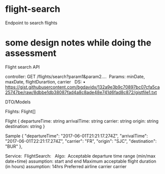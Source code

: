 # flight-search
Endpoint to search flights

# some design notes while doing the assessment
Flight search API  

controller:  GET /flights/search?param1&param2…. 
Params: minDate, maxDate, flightDurartion, carrier
 
DS: 	•	https://gist.githubusercontent.com/bgdavidx/132a9e3b9c70897bc07cfa5ca25747be/raw/8dbbe1db38087fad4a8c8ade48e741d6fad8c872/gistfile1.txt

DTO/Models

Flights: Flight[]

Flight 
{
departureTime: string
arrivalTime: string
carrier: string
origin: string
destination: string
}

Sample {
    "departureTime": "2017-06-01T21:21:17.274Z",
    "arrivalTime": "2017-06-01T22:21:17.274Z",
    "carrier": "FR",
    "origin": "SJC",
    "destination": "BUR"
  },


Service: 
FlightSearch:   Algo:     Acceptable departure time range (min/max date+time)   assumption: start and end
    Maximum acceptable flight duration (in hours)			assumption: 14hrs
    Preferred airline carrier								carrier
 
